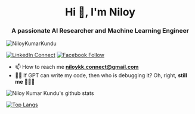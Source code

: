 <h1 align="center">Hi 👋, I'm Niloy </h1>
<h3 align="center">A passionate AI Researcher and Machine Learning Engineer</h3>

<p align="left"> <img src="https://komarev.com/ghpvc/?username=NiloyKumarKundu&label=Profile%20views&color=0e75b6&style=flat" alt="NiloyKumarKundu" /> </p>


[![LinkedIn Connect](http://img.shields.io/badge/%20-Connect-black?color=14171A&labelColor=212121&logo=linkedin&logoColor=ffffff)](https://www.linkedin.com/in/niloykk)    [![Facebook Follow](http://img.shields.io/badge/%20-Connect-black?color=14171A&labelColor=1976d2&logo=facebook&logoColor=ffffff)](https://www.facebook.com/NiloyKK)

- 📫 How to reach me **niloykk.connect@gmail.com**
- 🧑‍💻 If GPT can write my code, then who is debugging it? Oh, right, **still me** 🤡🔧💀

![Niloy Kumar Kundu's github stats](https://github-readme-stats.vercel.app/api?username=NiloyKumarKundu&show_icons=true&theme=gotham)

[![Top Langs](https://github-readme-stats.vercel.app/api/top-langs/?username=NiloyKumarKundu&layout=donut&theme=gotham)](https://github.com/NiloyKumarKundu/github-readme-stats)
